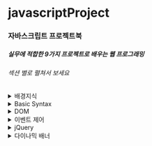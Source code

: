 # javascriptProject
### 자바스크립트 프로젝트북
##### 실무에 적합한 9가지 프로젝트로 배우는 웹 프로그래밍
  
###### 섹션 별로 펼쳐서 보세요

<details><summary>배경지식</summary>
<p>

##### HTML을 먼저 불러온 후 자바스크립트를 실행한다.   

> 문서 하단 <body> 태그가 끝나기 전에 작성한다. 
> /basicSyntax/internalJS.html

##### 성능 향상을 위해 CSS3와 자바스트립트 간의 역활 분담을 해야한다.

> CSS3의 그래픽 처리는 하드웨어 가속으로 작동해 자바스크립트의 그래픽 처리 보다 현저히 부드럽다. 
> /basicSyntax/css3&jQuery.html  

</p>
</details>


<details><summary>Basic Syntax</summary>
<p>

##### 동적 타입의 변수 선언    

> 특정 값을 입력하는 순간 타입이 자동으로 선언된다. 
> /basicSyntax/jsDynamicTypes.html


##### UX/Ui 기본

> document.write 함수 사용  
> /basicSyntax/multipleTable.html  

> document.getElementById 함수 사용  
> /basicSyntax/nickBackground.html

> eventhandler 응용
> /basicSyntax/NightorDay.html

##### for

> /basicSyntax/forloop.html


##### function

> /basicSyntax/functionJS.html

##### callback

> 많이 사용되는 콜백 함수다 익숙해지자
> /basicSyntax/callbackJS.html

##### array

> /basicSyntax/arrayJS.html

##### object

> /basicSyntax/objectJS.html 
</p>
</details>

  

<details><summary>DOM</summary>
<p>
    
##### single Selector  

> document.getElementById(id명): 아이디 사용해 문서 객체(요소) 선택  
> document.querySelector(CSS 선택자): CSS 선택자를 사용하는 방식(IE 8 이상)    
> /DOM/singleSelector.html  

##### multiple Selector

> document.getElementsByTagName(요소명): 태크명으로 여러 문서 객체 선택  
> document.getElementsByClassName(클래스명): 클래스명으로 여러 문서 객체 선택(IE 9 이상)  
> document.querySelectorAll(CSS 선택자): CSS 선택자로 여러 문서 객체 전달(IE 9 이상)  
> /DOM/multipleSelector.html  

##### 텍스트 조작

> DOM.innerText: 요소 내부의 텍스트를 읽거나 변경  
> DOM.innerHTML: 요소 내부의 HTML 형식을 읽거나 변경  
> /DOM/innerText&innerHTML.html  
 
##### Style 객체

> 요소.style.backgroundImage: background-image   
> 요소.style.backgroundColor: background-color   
> 요소.style.listStyle: list-style   
> /DOM/styleObject.html  

##### 속성 조작

> setAttribute(속성명, 값): 속성값 설정  
> getAttribute(속성명): 속성값 읽기  
> removeAttribute(속성명): 속성 제거  
> /DOM/setAttribute.html  
> /DOM/getAttribute.html  
> /DOM/removeAttribute.html  

##### 응용

> make div Red or Blue  
> /DOM/red&blueButton.html  

</p>
</details>

<details><summary>이벤트 제어</summary>
<p>
    
##### 마우스와 키보드 이벤트  

```

    <요소 이벤트 핸들러 속성 = 'javaScript 명령어'>  

    <a href="http://www.google.com" onclick ="alert('구글로 이동합니다.')">
      구글  
    </a>

```  

> onclick           : 마우스를 클릭할 때  
> onmouseover       : 요소안에 마우스가 들어갔을 때  
> onmouseout        : 요소에서 마우스가 벗어났을 때  
> onkeydown         : 키보드를 입력할 때  
> onkeyup           : 키를 눌렀다 놓을 때  
> onfocus, onblur   : 요소가 선택됐거나 해제됐을 때  
> onsubmit          : 폼 전송 이벤트가 발생했을 때  


##### 이벤트 핸들러

```
    (문서 객체).(이벤트 속성명) = function(){}
```
> 자바스크립트가 문서를 조작하려고 할 경우 문서보다 먼저 작성하면 안됩니다.  
> /eventControl/beforeEventHandler.html  
> /eventControl/afterEventHandler.html

##### 이벤트 객체와 this

> this는 이벤트가 발생한 객체 자신을 의미합니다.  
> 사용자가 클릭한 요소의 위치를 반환해주기 때문에 상대적인 지정 방식으로 자주 사용합니다.  
> /eventControl/thisEventHandler.html

##### 이벤트 리스너

> 이벤트 핸들러는 객체에 속성으로 이벤트를 지정하는 방식
>> 요소당 하나의 이벤트  
> /eventControl/eventHandler.html   

> 이벤트 리스너는 메서드 방식입니다.    
>> 요소당 여러 개의 순차적인 이벤트 처리 가능 
> /eventControl/eventListener.html 

```
    (문서 객체).addEventListener(이벤트 타입, 리스너);
```

> 이벤트 타입: 이벤트 속성을 지정합니다. 앞에 on을 붙이지 않습니다.  
> 리스너: 이벤트가 발생할 때 호출할 함수 또는 메서드를 지정합니다.   

##### hover 구현

> 자바스크립트에 hover 이벤트가 따로 있지 않아  
> mouseover와 mouseout 이벤트를 조합해 구현할 수 있다.  
> /eventControl/hoverForJS.html

##### submit 이벤트와 기본 동작 방지

> 기본 이벤트를 차단할 수 있다. preventDefault() 사용  
>  /eventControl/submitWithPreventDefault.html  

##### 터치 이벤트

> touchstart: 화면을 건드렸을 때  
> touchend: 화면에서 손을 떼었을 때  
> touchmove: 화면에서 터치로로 이동 중일때  
> /eventControl/touchEvent.html

##### 이벤트 바인딩

> 바인딩이란 함수를 외부에 작성하고 내부에는 함수명만 작성하는 방식  
> 처리는 동일합니다  
> /eventControl/eventBinding.html  

##### 드래그 앤 드롭 구현

> /eventControl/touchEvent.html 참조해 만들었습니다.  
> clientX: 브라우저 화면을 기준으로 한 X 좌표  
> clientY: 브라우저 화면을 기준으로 한 Y 좌표  
> touchmove: 화면에서 터치로 이동 중일 때  
> /eventControl/drag&drop.html  


</p>
</details>



<details><summary>jQuery</summary>
<p>
    
##### jQuery 추가하기  

> 제이쿼리 파일은 사용자가 작성한 자바스크립트 코드(app.js)보다 반드시 먼저 위치해야한다.  
> 압축 버전(*.min.js)과 비압축 버전(*.js)이 있다.  

```
    <head>
        <title>jQuery</title>
        <script src="jquery.min.js"></script>
        <script src="app.js"></script>
    </head>
```

> CDN(Content Delivery Network) 서비스로 추가하기  
```
    <head>
        <title>jQuery</title>
        <script src="https://ajax.googleapis.com/ajax/libs/jquery/2.2.4/jquery.min.js"></script>
        <script src="app.js"></script>
    </head>
```

> 기본 문법
```
    $(선택자).메서드;
    $(객체).메서드;
```

##### 객체와 메서드
```
    $(document).ready();
```

> jQuery로 코드를 작성할 때 가장 먼저 작성하는 함수이며  
> 문서 로딩 완료 후 함수 안의 명령어를 실행합니다.  
> 네이티브 자바스크립트의 window.onload 이벤트 핸들러와 같은 역활입니다.   
> /jQuery/object&Method.html

##### 선택자

###### CSS 선택자 사용해 제어하자
> /jQuery/selector.html

###### 필터 메서드 사용하자
> .eq(): 특정 순서의 요소를 선택합니다. 매개변수의 배열값으로 지정합니다.    
> .filter(): 매개 변수에 지정한 이름의 형제 요소를 선택합니다.  
> .first(): 첫번째 요소를 선택합니다.  
> .last(): 마지막 요소를 선택합니다.  
> .has(): 매개변수에 지정된 요소를 자식 요소로 포함한 요소를 선택합니다.  
>> /jQuery/filterMethod.html
###### DOM 탐색 메서드
> .parent(): 직계 부모 요소를 선택합니다.  
> .parents(): 매개 변수에 지정한 이름의 조상을 탐색합니다.   
> .children(): 매개 변수에 지정한 후손을 선택합니다.  
> .find(): 하위 후손 노드를 찾아 선택합니다.  
> .siblings(): 매개 변수에 지정한 형제 요소를 선택합니다.  
> .prev(): 이전 형제 요소를 선택합니다.  
> .next(): 다음 형제 요소를 선택합니다.  
>> /jQuery/findParentChild.html  
>> /jQuery/findSiblings.html  

 ##### 문서 조작
> 클래스 조작
> .addClass(): 요소 내에 클래스를 추가합니다.  
> .removeClass(): 요소 내의 클래스를 제거합니다.  
> .toggleClass(): 요소 내의 클래스를 번갈아 가며 추가 또는 삭제(토글)합니다.  
> /jQuery/classControl.html  


> 속성 조작
> .attr(속성): 요소 내의 속성을 읽어 옵니다.  
> .attr(속성,값): 요소 내의 속성을 추가합니다.  
> .removeAttr(속성): 요소 내의 속성을 제거 합니다.  
> /jQuery/attributeControl.html  

> 스타일 조작
> .css(속성): css 속성을 읽어옵니다.  
> .css(속성,값): css 속성을 변경합니다.  
> /jQuery/styleControl.html  

> 문서 정보 조작
> .html(): 요소 내의 HTML을 읽어옵니다.  
> .html(값): 요소 내에 HTML을 추가합니다.  
> .text(): 요소 내의 텍스트 정보를 읽어옵니다.  
> .text(값): 요소 내에 텍스트 정보를 추가합니다.  
> /jQuery/documentControl.html  

> 문서 객체 추가
> .append(content): 지정한 선택자(요소) 안의 뒤에 추가합니다.  
> .prepend(content): 지정한 선택자(요소) 안의 앞에 추가합니다.  
> .after(content): 지정한 선택자(요소) 뒤(형제)에 추가합니다.  
> .before(content): 지정한 선택자(요소) 앞(형제)에 추가합니다.    
> /jQuery/addDocumentObject.html

> 문서 객체 이동
> .appendTo(요소명): 지정한 선택자(요소) 안의 뒤에 추가합니다.
> .prependTo(요소명): 지정한 선택자(요소) 안의 앞에 추가합니다.
> /jQuery/moveDocumentObject.html



 ##### jQuery 애니메이션
```
    .animate(속성, [재생 시간], [easing], [콜백 함수])

    속성: 애니메이션을 적용하려는 속성을 작성합니다.
    재생 시간: 애니메이션 재생시간을 ms 단위로 지정합니다.
    easing: 속도 변화 옵션을 적용합니다.
    콜백 함수: 애니메이션 재생이 끝난 후 처리할 콜백 함수를 지정합니다.
```
> /jQuery/animation.html

 ##### jQuery 이벤트
> 이벤트 타입 메서드  
> /jQuery/eventTypeMethod.html  
```
    $('문서 객체명').click(function(){
        // ...
    });
```

> on() 메서드  
> /jQuery/onMethod.html  
```
    $('문서 객체명').on('이벤트명', function(){
       // ... 
    });
```


</p>
</details>






<details><summary>다이나믹 배너</summary>
<p>
    

</p>
</details>